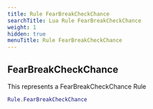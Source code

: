 ```yaml
---
title: Rule FearBreakCheckChance
searchTitle: Lua Rule FearBreakCheckChance
weight: 1
hidden: true
menuTitle: Rule FearBreakCheckChance
---
```

## FearBreakCheckChance

This represents a FearBreakCheckChance Rule
```lua
Rule.FearBreakCheckChance
```